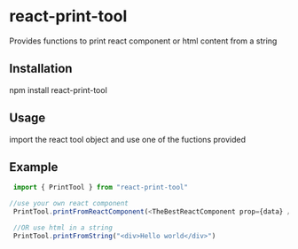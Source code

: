 # react-print-tool

Provides functions to print react component or html content from a string

## Installation
  
npm install react-print-tool

## Usage

import the react tool object and use one of the fuctions provided

## Example

```Typescript
 import { PrintTool } from "react-print-tool"

//use your own react component
 PrintTool.printFromReactComponent(<TheBestReactComponent prop={data} />)

 //OR use html in a string
 PrintTool.printFromString("<div>Hello world</div>")

```